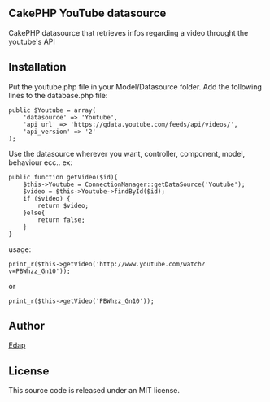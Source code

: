 ## CakePHP YouTube datasource

CakePHP datasource that retrieves infos regarding a video throught the youtube's API

## Installation
Put the youtube.php file in your Model/Datasource folder. Add the following
lines to the database.php file:

	public $Youtube = array(
		'datasource' => 'Youtube',
		'api_url' => 'https://gdata.youtube.com/feeds/api/videos/',
		'api_version' => '2'
	);

Use the datasource wherever you want, controller, component, model, behaviour
ecc.. ex:

	public function getVideo($id){
		$this->Youtube = ConnectionManager::getDataSource('Youtube');	
		$video = $this->Youtube->findById($id);
		if ($video) {
			return $video;
		}else{
			return false;
		}
	}

usage:

	print_r($this->getVideo('http://www.youtube.com/watch?v=PBWhzz_Gn10'));
or

	print_r($this->getVideo('PBWhzz_Gn10'));


## Author

[Edap](http://itora.net/blog)

## License

This source code is released under an MIT license.
